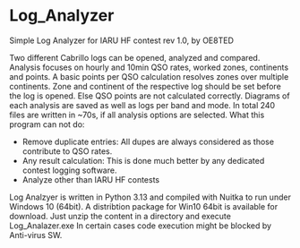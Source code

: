 # Log_Analyzer
Simple Log Analyzer for IARU HF contest
rev 1.0, by OE8TED

Two different Cabrillo logs can be opened, analyzed and compared.
Analysis focuses on hourly and 10min QSO rates, worked zones, continents and points.
A basic points per QSO calculation resolves zones over multiple continents.
Zone and continent of the respective log should be set before the log is opened. Else QSO points are not calculated correctly.
Diagrams of each analysis are saved as well as logs per band and mode.
In total 240 files are written in ~70s, if all analysis options are selected.
What this program can not do:
- Remove duplicate entries: All dupes are always considered as those contribute to QSO rates.
- Any result calculation: This is done much better by any dedicated contest logging software.
- Analyze other than IARU HF contests

Log Analzyer is written in Python 3.13 and compiled with Nuitka to run under Windows 10 (64bit).
A distribtion package for Win10 64bit is available for download.
Just unzip the content in a directory and execute Log_Analazer.exe
In certain cases code execution might be blocked by Anti-virus SW.
